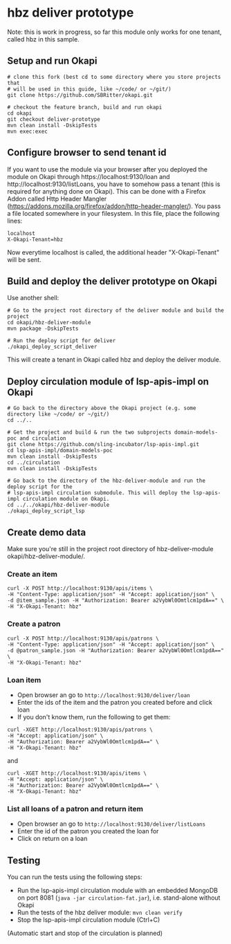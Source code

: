 # hbz deliver prototype

Note: this is work in progress, so far this module only works for one tenant, called hbz in this sample.

## Setup and run Okapi

```
# clone this fork (best cd to some directory where you store projects that 
# will be used in this guide, like ~/code/ or ~/git/)
git clone https://github.com/SBRitter/okapi.git

# checkout the feature branch, build and run okapi 
cd okapi
git checkout deliver-prototype
mvn clean install -DskipTests
mvn exec:exec
```

## Configure browser to send tenant id

If you want to use the module via your browser after you deployed the module on Okapi through https://localhost:9130/loan and http://localhost:9130/listLoans, you have to somehow pass a tenant (this is required for anything done on Okapi). This can be done with a Firefox Addon called Http Header Mangler (https://addons.mozilla.org/firefox/addon/http-header-mangler/). You pass a file located somewhere in your filesystem. In this file, place the following lines:

```
localhost
X-Okapi-Tenant=hbz
```

Now everytime localhost is called, the additional header "X-Okapi-Tenant" will be sent.

## Build and deploy the deliver prototype on Okapi

Use another shell:
```
# Go to the project root directory of the deliver module and build the project
cd okapi/hbz-deliver-module
mvn package -DskipTests

# Run the deploy script for deliver
./okapi_deploy_script_deliver
```

This will create a tenant in Okapi called hbz and deploy the deliver module.

## Deploy circulation module of lsp-apis-impl on Okapi

```
# Go back to the directory above the Okapi project (e.g. some directory like ~/code/ or ~/git/)
cd ../..

# Get the project and build & run the two subprojects domain-models-poc and circulation
git clone https://github.com/sling-incubator/lsp-apis-impl.git
cd lsp-apis-impl/domain-models-poc
mvn clean install -DskipTests
cd ../circulation
mvn clean install -DskipTests

# Go back to the directory of the hbz-deliver-module and run the deploy script for the 
# lsp-apis-impl circulation submodule. This will deploy the lsp-apis-impl circulation module on Okapi.
cd ../../okapi/hbz-deliver-module
./okapi_deploy_script_lsp
```

## Create demo data

Make sure you're still in the project root directory of hbz-deliver-module okapi/hbz-deliver-module/.

### Create an item

```
curl -X POST http://localhost:9130/apis/items \
-H "Content-Type: application/json" -H "Accept: application/json" \
-d @item_sample.json -H "Authorization: Bearer a2VybWl0Omtlcm1pdA==" \
-H "X-Okapi-Tenant: hbz"
```

### Create a patron

```
curl -X POST http://localhost:9130/apis/patrons \
-H "Content-Type: application/json" -H "Accept: application/json" \
-d @patron_sample.json -H "Authorization: Bearer a2VybWl0Omtlcm1pdA==" \
-H "X-Okapi-Tenant: hbz"
```

### Loan item
* Open browser an go to `http://localhost:9130/deliver/loan`
* Enter the ids of the item and the patron you created before and click loan
* If you don't know them, run the following to get them: 

```
curl -XGET http://localhost:9130/apis/patrons \
-H "Accept: application/json" \
-H "Authorization: Bearer a2VybWl0Omtlcm1pdA==" \
-H "X-Okapi-Tenant: hbz"
```

and

```
curl -XGET http://localhost:9130/apis/items \
-H "Accept: application/json" \
-H "Authorization: Bearer a2VybWl0Omtlcm1pdA==" \
-H "X-Okapi-Tenant: hbz"
```

### List all loans of a patron and return item
* Open browser an go to `http://localhost:9130/deliver/listLoans`
* Enter the id of the patron you created the loan for
* Click on return on a loan

## Testing

You can run the tests using the following steps:
* Run the lsp-apis-impl circulation module with an embedded MongoDB on port 8081 (`java -jar circulation-fat.jar`), i.e. stand-alone without Okapi
* Run the tests of the hbz deliver module: `mvn clean verify`
* Stop the lsp-apis-impl circulation module (Ctrl+C)

(Automatic start and stop of the circulation is planned)
